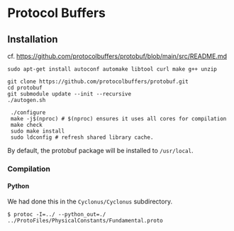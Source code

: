 # Protocol Buffers

## Installation

cf. https://github.com/protocolbuffers/protobuf/blob/main/src/README.md

```
sudo apt-get install autoconf automake libtool curl make g++ unzip
```

```
git clone https://github.com/protocolbuffers/protobuf.git
cd protobuf
git submodule update --init --recursive
./autogen.sh
```

```
 ./configure
 make -j$(nproc) # $(nproc) ensures it uses all cores for compilation
 make check
 sudo make install
 sudo ldconfig # refresh shared library cache.
```

By default, the protobuf package will be installed to `/usr/local`.

### Compilation

#### Python

We had done this in the `Cyclonus/Cyclonus` subdirectory.

```
$ protoc -I=../ --python_out=./ ../ProtoFiles/PhysicalConstants/Fundamental.proto
```